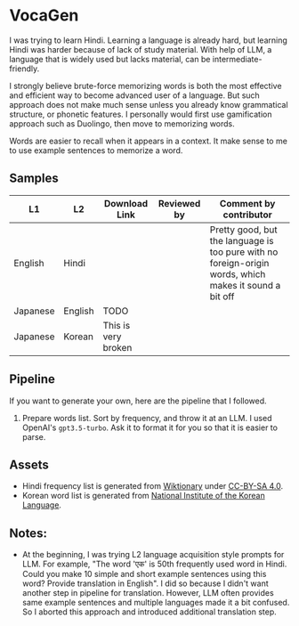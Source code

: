 # VocaGen

 I was trying to learn Hindi. Learning a language is already hard, but learning Hindi was harder because of lack of study material. With help of LLM, a language that is widely used but lacks material, can be intermediate-friendly.

 I strongly believe brute-force memorizing words is both the most effective and efficient way to become advanced user of a language. But such approach does not make much sense unless you already know grammatical structure, or phonetic features. I personally would first use gamification approach such as Duolingo, then move to memorizing words. 

 Words are easier to recall when it appears in a context. It make sense to me to use example sentences to memorize a word.

## Samples

| L1 | L2 | Download Link | Reviewed by | Comment by contributor |
| --- | --- | --- | --- | --- |
| English | Hindi | | | Pretty good, but the language is too pure with no foreign-origin words, which makes it sound a bit off |
| Japanese | English | TODO | |
| Japanese | Korean | This is very broken | |

## Pipeline

If you want to generate your own, here are the pipeline that I followed.

1. Prepare words list. Sort by frequency, and throw it at an LLM. I used OpenAI's `gpt3.5-turbo`. Ask it to format it for you so that it is easier to parse.


## Assets

- Hindi frequency list is generated from [Wiktionary](https://en.wiktionary.org/wiki/Wiktionary:Frequency_lists/Hindi_1900) under [CC-BY-SA 4.0](https://creativecommons.org/licenses/by-sa/4.0/).
- Korean word list is generated from [National Institute of the Korean Language](https://www.korean.go.kr/front/etcData/etcDataView.do?mn_id=46&etc_seq=71).


## Notes:

- At the beginning, I was trying L2 language acquisition style prompts for LLM. For example, "The word 'एक' is 50th frequently used word in Hindi. Could you make 10 simple and short example sentences using this word? Provide translation in English". I did so because I didn't want another step in pipeline for translation. However, LLM often provides same example sentences and multiple languages made it a bit confused. So I aborted this approach and introduced additional translation step.
